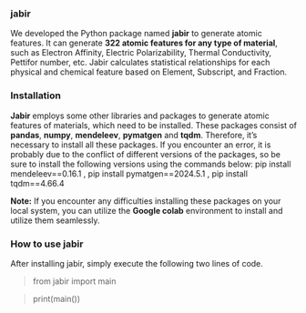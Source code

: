 
### jabir
We developed the Python package named **jabir** to generate atomic features. It can generate **322 atomic features for any type of material**, such as Electron Affinity, Electric Polarizability, Thermal Conductivity, Pettifor number, etc. Jabir calculates statistical relationships for each physical and chemical feature based on Element, Subscript, and Fraction.

### Installation
**Jabir** employs some other libraries and packages to generate atomic features of materials, which need to be installed. These packages consist of **pandas**, **numpy**, **mendeleev**, **pymatgen** and **tqdm**. Therefore, it’s necessary to install all these packages. If you encounter an error, it is probably due to the conflict of different versions of the packages, so be sure to install the following versions using the commands below:
pip install mendeleev==0.16.1 , pip install pymatgen==2024.5.1 , pip install tqdm==4.66.4

**Note:** If you encounter any difficulties installing these packages on your local system, you can utilize the **Google colab** environment to install and utilize them seamlessly.

### How to use jabir
After installing jabir, simply execute the following two lines of code.
> from jabir import main 

> print(main())
